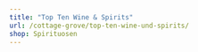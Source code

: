 ```yaml
---
title: "Top Ten Wine & Spirits"
url: /cottage-grove/top-ten-wine-und-spirits/
shop: Spirituosen
---
```

